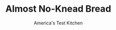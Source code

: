 ---
layout: ../../layouts/MarkdownPostLayout.astro
title: Almost No-Knead Bread
author: America's Test Kitchen
pubDate: 2023-03-15
description: "This revolutionary bread recipe simplifies the process, with only 15 seconds of kneading time, all while keeping maximum flavor."
image_url: https://res.cloudinary.com/hksqkdlah/image/upload/ar_1:1,c_fill,dpr_2.0,f_auto,fl_lossy.progressive.strip_profile,g_faces:auto,q_auto:low,w_344/28476_sfs-easy-rustic-bread-15
tags: ["Desserts or Baked Goods","Breads","Mobile"]
calories: 1681
protein: 44
carbohydrates: 328
fats: 
fiber: 11
ingredients: ["3 cups (15 ounces), all-purpose flour","1 1/2 teaspoons, salt","1/4 teaspoon, instant or rapid-rise yeast","3/4 cup plus 2 tablespoons, water, room temperature","6 tablespoons, mild-flavored lager","1 tablespoon, distilled white vinegar",", Vegetable oil spray"]
serves: 1
time: ""
instructions: ["Whisk flour, salt, and yeast together in large bowl. Add water, lager, and vinegar. Using rubber spatula, fold mixture, scraping up dry flour from bottom of bowl until shaggy ball forms. Cover bowl with plastic wrap and let sit at room temperature for at least 8 hours or up to 18 hours.","Lay 18 by 12-inch sheet of parchment paper on counter and spray with oil spray. Transfer dough to lightly floured counter and knead 10 to 15 times. Shape dough into ball by pulling edges into middle. Transfer dough, seam side down, to center of parchment and spray surface of dough with oil spray. Pick up dough by lifting parchment overhang and lower into heavy-bottomed Dutch oven (let any excess parchment hang over pot edge). Cover loosely with plastic and let rise at room temperature until dough has doubled in size and does not readily spring back when poked with finger, about 2 hours.","Adjust oven rack to middle position. Remove plastic from pot. Lightly flour top of dough and, using razor blade or sharp knife, make one 6-inch-long, 1/2-inch-deep slit along top of dough. Cover pot and place in oven. Heat oven to 425 degrees. Bake bread for 30 minutes (starting timing as soon as you turn on oven).","Remove lid and continue to bake until loaf is deep brown and registers 210 degrees, 20 to 30 minutes longer. Carefully remove bread from pot; transfer to wire rack and let cool completely, about 2 hours."]
nutrition: ["489 mg Potassium","478 mg Phosphorus","75 mg Calcium","19 mg Iron","101 mg Magnesium","1738 mg Sodium","3 mg Zinc","14 g Fat","25 mg Niacin (B3)","7 g Monounsaturated","3 g Polyunsaturated","2 mg Riboflavin (B2)","3 mg Thiamin (B1)","1 g Saturated","11 g Fiber","654 µg Folic acid","152 µg Folate (food)","1 g Sugars","1 µg Vitamin K","353 g Water","328 g Carbs","1266 µg Folate equivalent (total)","44 g Protein","3 mg Vitamin E","1681 kcal Energy","1681 calories"]
notes: "Use a mild-flavored lager, such as Budweiser (mild nonalcoholic lager also works). In step 3, start the 30-minute timer as soon as you put the bread in the cold oven. Do not wait until the oven has preheated to start your timer or the bread will burn. The bread is best eaten the day it is baked, but it can be wrapped in aluminum foil and stored in a cool, dry place for up to two days."
---
